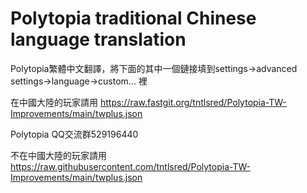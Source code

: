 # Polytopia traditional Chinese language translation
Polytopia繁體中文翻譯，將下面的其中一個鏈接填到settings->advanced settings->language->custom... 裡

在中國大陸的玩家請用 https://raw.fastgit.org/tntlsred/Polytopia-TW-Improvements/main/twplus.json 

Polytopia QQ交流群529196440

不在中國大陸的玩家請用 https://raw.githubusercontent.com/tntlsred/Polytopia-TW-Improvements/main/twplus.json
